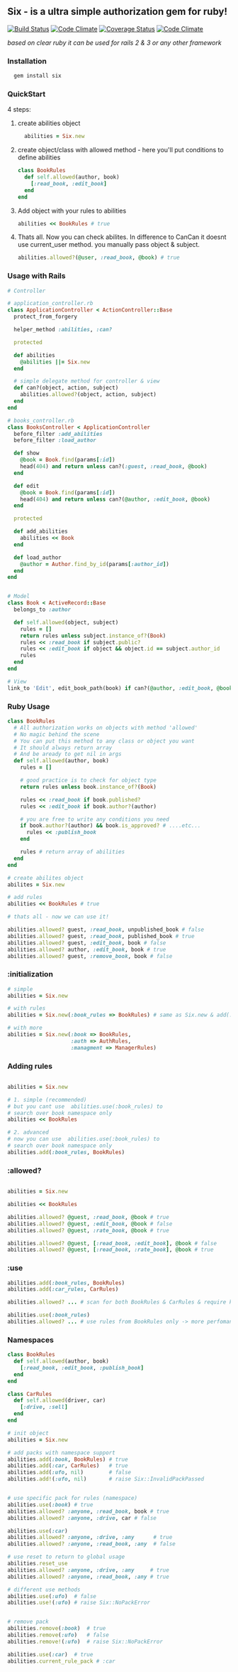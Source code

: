 ## Six - is a ultra simple authorization gem for ruby! 

[![Build Status](https://travis-ci.org/randx/six.png?branch=master)](https://travis-ci.org/randx/six)
[![Code Climate](https://codeclimate.com/github/randx/six.png)](https://codeclimate.com/github/randx/six)
[![Coverage Status](https://coveralls.io/repos/randx/six/badge.png?branch=master)](https://coveralls.io/r/randx/six?branch=master)
[![Code Climate](https://codeclimate.com/github/randx/six.png)](https://codeclimate.com/github/randx/six)

_based on clear ruby it can be used for rails 2 & 3 or any other framework_

### Installation

```ruby
  gem install six
```


### QuickStart

4 steps:

1. create abilities object

    ```ruby
      abilities = Six.new
    ```

2. create object/class with allowed method - here you'll put conditions to define abilities

    ```ruby
    class BookRules
      def self.allowed(author, book)
        [:read_book, :edit_book]
      end
    end
    ```

3. Add object with your rules to abilities

    ```ruby
    abilities << BookRules # true
    ```

4. Thats all. Now you can check abilites. In difference to CanCan it doesnt use current_user method. you manually pass object & subject.

    ```ruby
    abilities.allowed?(@user, :read_book, @book) # true
    ```

### Usage with Rails

```ruby 
# Controller

# application_controller.rb
class ApplicationController < ActionController::Base
  protect_from_forgery

  helper_method :abilities, :can?

  protected 

  def abilities
    @abilities ||= Six.new
  end

  # simple delegate method for controller & view
  def can?(object, action, subject)
    abilities.allowed?(object, action, subject)
  end
end

# books_controller.rb
class BooksController < ApplicationController
  before_filter :add_abilities
  before_filter :load_author

  def show
    @book = Book.find(params[:id])
    head(404) and return unless can?(:guest, :read_book, @book)
  end

  def edit
    @book = Book.find(params[:id])
    head(404) and return unless can?(@author, :edit_book, @book)
  end

  protected

  def add_abilities
    abilities << Book
  end

  def load_author
    @author = Author.find_by_id(params[:author_id])
  end
end


# Model
class Book < ActiveRecord::Base
  belongs_to :author

  def self.allowed(object, subject)
    rules = []
    return rules unless subject.instance_of?(Book)
    rules << :read_book if subject.public?
    rules << :edit_book if object && object.id == subject.author_id
    rules
  end
end

# View
link_to 'Edit', edit_book_path(book) if can?(@author, :edit_book, @book)
```

### Ruby Usage

```ruby 
class BookRules
  # All authorization works on objects with method 'allowed'
  # No magic behind the scene
  # You can put this method to any class or object you want
  # It should always return array
  # And be aready to get nil in args
  def self.allowed(author, book)
    rules = []

    # good practice is to check for object type
    return rules unless book.instance_of?(Book)

    rules << :read_book if book.published? 
    rules << :edit_book if book.author?(author)

    # you are free to write any conditions you need
    if book.author?(author) && book.is_approved? # ....etc...
      rules << :publish_book 
    end

    rules # return array of abilities
  end
end

# create abilites object
abilites = Six.new

# add rules
abilities << BookRules # true

# thats all - now we can use it!

abilities.allowed? guest, :read_book, unpublished_book # false
abilities.allowed? guest, :read_book, published_book # true
abilities.allowed? guest, :edit_book, book # false
abilities.allowed? author, :edit_book, book # true
abilities.allowed? guest, :remove_book, book # false
```


### :initialization

```ruby
# simple
abilities = Six.new

# with rules
abilities = Six.new(:book_rules => BookRules) # same as Six.new & add(:book_rules, BookRules)

# with more
abilities = Six.new(:book => BookRules,
                    :auth => AuthRules,
                    :managment => ManagerRules)
```

### Adding rules

```ruby

abilities = Six.new

# 1. simple (recommended)
# but you cant use  abilities.use(:book_rules) to 
# search over book namespace only
abilities << BookRules

# 2. advanced
# now you can use  abilities.use(:book_rules) to 
# search over book namespace only
abilities.add(:book_rules, BookRules)

```

### :allowed?


```ruby

abilities = Six.new

abilities << BookRules

abilities.allowed? @guest, :read_book, @book # true
abilities.allowed? @guest, :edit_book, @book # false
abilities.allowed? @guest, :rate_book, @book # true

abilities.allowed? @guest, [:read_book, :edit_book], @book # false
abilities.allowed? @guest, [:read_book, :rate_book], @book # true
```


### :use

```ruby 
abilities.add(:book_rules, BookRules)
abilities.add(:car_rules, CarRules)

abilities.allowed? ... # scan for both BookRules & CarRules & require kind_of check

abilities.use(:book_rules)
abilities.allowed? ... # use rules from BookRules only -> more perfomance
```

### Namespaces

```ruby 
class BookRules
  def self.allowed(author, book)
    [:read_book, :edit_book, :publish_book] 
  end
end

class CarRules
  def self.allowed(driver, car)
    [:drive, :sell] 
  end
end

# init object
abilities = Six.new

# add packs with namespace support
abilities.add(:book, BookRules) # true
abilities.add(:car, CarRules)   # true
abilities.add(:ufo, nil)        # false
abilities.add!(:ufo, nil)       # raise Six::InvalidPackPassed


# use specific pack for rules (namespace)
abilities.use(:book) # true
abilities.allowed? :anyone, :read_book, book # true
abilities.allowed? :anyone, :drive, car # false

abilities.use(:car)
abilities.allowed? :anyone, :drive, :any      # true
abilities.allowed? :anyone, :read_book, :any  # false

# use reset to return to global usage
abilities.reset_use
abilities.allowed? :anyone, :drive, :any     # true
abilities.allowed? :anyone, :read_book, :any # true

# different use methods
abilities.use(:ufo)  # false
abilities.use!(:ufo) # raise Six::NoPackError


# remove pack
abilities.remove(:book)  # true
abilities.remove(:ufo)   # false
abilities.remove!(:ufo)  # raise Six::NoPackError

abilities.use(:car)  # true
abilities.current_rule_pack # :car

```

